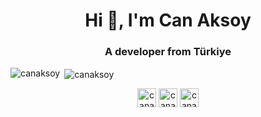 <h1 align="center">Hi 👋, I'm Can Aksoy</h1>
<h3 align="center">A developer from Türkiye</h3>

<p><img align="left" src="https://github-readme-stats.vercel.app/api/top-langs/?username=canaksoy&layout=compact&hide=html" alt="canaksoy" /></p>

<p>&nbsp;<img align="center" src="https://github-readme-stats.vercel.app/api?username=canaksoy&show_icons=true" alt="canaksoy" /></p>

<p align="center">
<a href="https://twitter.com/canaksoy" target="blank"><img align="center" src="https://cdn.jsdelivr.net/npm/simple-icons@3.0.1/icons/twitter.svg" alt="canaksoy" height="30" width="30" /></a>
<a href="https://linkedin.com/in/canaksoy" target="blank"><img align="center" src="https://cdn.jsdelivr.net/npm/simple-icons@3.0.1/icons/linkedin.svg" alt="canaksoy" height="30" width="30" /></a>
<a href="https://instagram.com/canaksoy.official" target="blank"><img align="center" src="https://cdn.jsdelivr.net/npm/simple-icons@3.0.1/icons/instagram.svg" alt="canaksoy.official" height="30" width="30" /></a>
</p>
